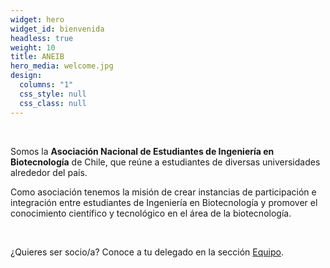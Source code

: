 ```yaml
---
widget: hero
widget_id: bienvenida
headless: true
weight: 10
title: ANEIB
hero_media: welcome.jpg
design:
  columns: "1"
  css_style: null
  css_class: null
---
```

<br>

Somos la **Asociación Nacional de Estudiantes de Ingeniería en Biotecnología** de Chile, que reúne a estudiantes de diversas universidades alrededor del país.

Como asociación tenemos la misión de crear instancias de participación e integración entre estudiantes de Ingeniería en Biotecnología y promover el conocimiento científico y tecnológico en el área de la biotecnología.

<br>

¿Quieres ser socio/a? Conoce a tu delegado en la sección [Equipo](https://aneib.cl/people/).